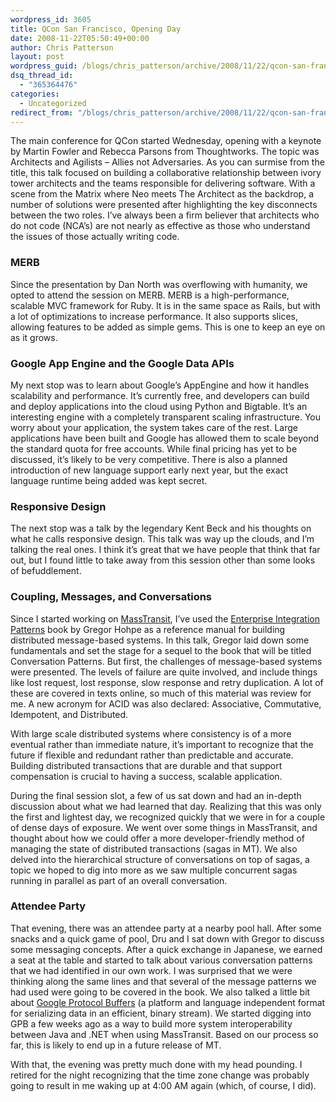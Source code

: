 ```yaml
---
wordpress_id: 3605
title: QCon San Francisco, Opening Day
date: 2008-11-22T05:50:49+00:00
author: Chris Patterson
layout: post
wordpress_guid: /blogs/chris_patterson/archive/2008/11/22/qcon-san-francisco-opening-day.aspx
dsq_thread_id:
  - "365364476"
categories:
  - Uncategorized
redirect_from: "/blogs/chris_patterson/archive/2008/11/22/qcon-san-francisco-opening-day.aspx/"
---
```

The main conference for QCon started Wednesday, opening with a keynote by Martin Fowler and Rebecca Parsons from Thoughtworks. The topic was Architects and Agilists &#8211; Allies not Adversaries. As you can surmise from the title, this talk focused on building a collaborative relationship between ivory tower architects and the teams responsible for delivering software. With a scene from the Matrix where Neo meets The Architect as the backdrop, a number of solutions were presented after highlighting the key disconnects between the two roles. I&#8217;ve always been a firm believer that architects who do not code (NCA&#8217;s) are not nearly as effective as those who understand the issues of those actually writing code.

### MERB

Since the presentation by Dan North was overflowing with humanity, we opted to attend the session on MERB. MERB is a high-performance, scalable MVC framework for Ruby. It is in the same space as Rails, but with a lot of optimizations to increase performance. It also supports slices, allowing features to be added as simple gems. This is one to keep an eye on as it grows.

### Google App Engine and the Google Data APIs

My next stop was to learn about Google&#8217;s AppEngine and how it handles scalability and performance. It&#8217;s currently free, and developers can build and deploy applications into the cloud using Python and Bigtable. It&#8217;s an interesting engine with a completely transparent scaling infrastructure. You worry about your application, the system takes care of the rest. Large applications have been built and Google has allowed them to scale beyond the standard quota for free accounts. While final pricing has yet to be discussed, it&#8217;s likely to be very competitive. There is also a planned introduction of new language support early next year, but the exact language runtime being added was kept secret.

### Responsive Design

The next stop was a talk by the legendary Kent Beck and his thoughts on what he calls responsive design. This talk was way up the clouds, and I&#8217;m talking the real ones. I think it&#8217;s great that we have people that think that far out, but I found little to take away from this session other than some looks of befuddlement. 

### Coupling, Messages, and Conversations

Since I started working on [MassTransit](http://code.google.com/p/masstransit/), I&#8217;ve used the [Enterprise Integration Patterns](http://www.integrationpatterns.com/) book by Gregor Hohpe as a reference manual for building distributed message-based systems. In this talk, Gregor laid down some fundamentals and set the stage for a sequel to the book that will be titled Conversation Patterns. But first, the challenges of message-based systems were presented. The levels of failure are quite involved, and include things like lost request, lost response, slow response and retry duplication. A lot of these are covered in texts online, so much of this material was review for me. A new acronym for ACID was also declared: Associative, Commutative, Idempotent, and Distributed. 

With large scale distributed systems where consistency is of a more eventual rather than immediate nature, it&#8217;s important to recognize that the future if flexible and redundant rather than predictable and accurate. Building distributed transactions that are durable and that support compensation is crucial to having a success, scalable application.

During the final session slot, a few of us sat down and had an in-depth discussion about what we had learned that day. Realizing that this was only the first and lightest day, we recognized quickly that we were in for a couple of dense days of exposure. We went over some things in MassTransit, and thought about how we could offer a more developer-friendly method of managing the state of distributed transactions (sagas in MT). We also delved into the hierarchical structure of conversations on top of sagas, a topic we hoped to dig into more as we saw multiple concurrent sagas running in parallel as part of an overall conversation.

### Attendee Party

That evening, there was an attendee party at a nearby pool hall. After some snacks and a quick game of pool, Dru and I sat down with Gregor to discuss some messaging concepts. After a quick exchange in Japanese, we earned a seat at the table and started to talk about various conversation patterns that we had identified in our own work. I was surprised that we were thinking along the same lines and that several of the message patterns we had used were going to be covered in the book. We also talked a little bit about [Google Protocol Buffers](http://code.google.com/apis/protocolbuffers/) (a platform and language independent format for serializing data in an efficient, binary stream). We started digging into GPB a few weeks ago as a way to build more system interoperability between Java and .NET when using MassTransit. Based on our process so far, this is likely to end up in a future release of MT.

With that, the evening was pretty much done with my head pounding. I retired for the night recognizing that the time zone change was probably going to result in me waking up at 4:00 AM again (which, of course, I did).